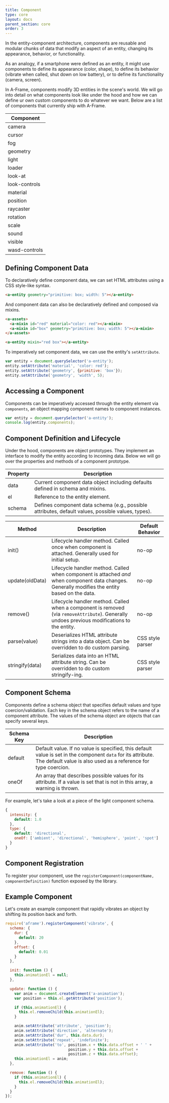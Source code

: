 ```yaml
---
title: Component
type: core
layout: docs
parent_section: core
order: 3
---
```


In the entity-component architecture, components are reusable and modular chunks of data that modify an aspect of an entity, changing its appearance, behavior, or functionality.

As an analogy, if a smartphone were defined as an entity, it might use components to define its appearance (color, shape), to define its behavior (vibrate when called, shut down on low battery), or to define its functionality (camera, screen).

In A-Frame, components modify 3D entities in the scene's world.  We will go into detail on what components look like under the hood and how we can define  ur own custom components to do whatever we want. Below are a list of components that currently ship with A-Frame.

| Component     |
|---------------|
| camera        |
| cursor        |
| fog           |
| geometry      |
| light         |
| loader        |
| look-at       |
| look-controls |
| material      |
| position      |
| raycaster     |
| rotation      |
| scale         |
| sound         |
| visible       |
| wasd-controls |

## Defining Component Data

To declaratively define component data, we can set HTML attributes using a CSS style-like syntax.

```html
<a-entity geometry="primitive: box; width: 5"></a-entity>
```

And component data can also be declaratively defined and composed via mixins.

```html
<a-assets>
  <a-mixin id="red" material="color: red"></a-mixin>
  <a-mixin id="box" geometry="primitive: box; width: 5"></a-mixin>
</a-assets>

<a-entity mixin="red box"></a-entity>
```

To imperatively set component data, we can use the entity's `setAttribute`.

```js
var entity = document.querySelector('a-entity');
entity.setAttribute('material', 'color: red');
entity.setAttribute('geometry', {primitive: 'box'});
entity.setAttribute('geometry', 'width', 5);
```

## Accessing a Component

Components can be imperatively accessed through the entity element via `components`, an object mapping component names to component instances.

```js
var entity = document.querySelector('a-entity');
console.log(entity.components);
```

## Component Definition and Lifecycle

Under the hood, components are object prototypes. They implement an interface to modify the entity according to incoming data. Below we will go over the properties and methods of a component prototype.

| Property | Description                                                                                        |
|----------|----------------------------------------------------------------------------------------------------|
| data     | Current component data object including defaults defined in schema and mixins.                     |
| el       | Reference to the entity element.                                                                   |
| schema   | Defines component data schema (e.g., possible attributes, default values, possible values, types). |

| Method          | Description                                                                                                                                      | Default Behavior |
|-----------------|--------------------------------------------------------------------------------------------------------------------------------------------------|------------------|
| init()          | Lifecycle handler method. Called once when component is attached. Generally used for initial setup.                                              | no-op            |
| update(oldData) | Lifecycle handler method. Called when component is attached *and* when component data changes. Generally modifies the entity based on the data. | no-op            |
| remove()        | Lifecycle handler method. Called when a component is removed (via `removeAttribute`). Generally undoes previous modifications to the entity.  | no-op            |
| parse(value)    | Deserializes HTML attribute strings into a data object. Can be overridden to do custom parsing.                                                  | CSS style parser |
| stringify(data) | Serializes data into an HTML attribute string. Can be overridden to do custom stringify-ing.                                                     | CSS style parser |

## Component Schema

Components define a schema object that specifies default values and type coercion/validation. Each key in the schema object refers to the name of a component attribute. The values of the schema object are objects that can specify several keys.

| Schema Key | Description                                                                                                                                                                    |
|------------|--------------------------------------------------------------------------------------------------------------------------------------------------------------------------------|
| default    | Default value. If no value is specified, this default value is set in the component `data` for its attribute. The default value is also used as a reference for type coercion. |
| oneOf      | An array that describes possible values for its attribute. If a value is set that is not in this array, a warning is thrown.                                              |

For example, let's take a look at a piece of the light component schema.

```js
{
  intensity: {
    default: 1.0
  },
  type: {
    default: 'directional',
    oneOf: ['ambient', 'directional', 'hemisphere', 'point', 'spot']
  }
}
```

## Component Registration

To register your component, use the `registerComponent(componentName, componentDefinition)` function exposed by the library.

## Example Component

Let's create an example component that rapidly vibrates an object by shifting its position back and forth.

```js
require('aframe').registerComponent('vibrate', {
  schema: {
    dur: {
      default: 20
    },
    offset: {
      default: 0.01
    }
  },

  init: function () {
    this.animationEl = null;
  },

  update: function () {
    var anim = document.createElement('a-animation');
    var position = this.el.getAttribute('position');

    if (this.animationEl) {
      this.el.removeChild(this.animationEl);
    }

    anim.setAttribute('attribute', 'position');
    anim.setAttribute('direction', 'alternate');
    anim.setAttribute('dur', this.data.dur);
    anim.setAttribute('repeat', 'indefinite');
    anim.setAttribute('to', position.x + this.data.offset + ' ' +
                            position.y + this.data.offset +
                            position.z + this.data.offset);
    this.animationEl = anim;
  },

  remove: function () {
    if (this.animationEl) {
      this.el.removeChild(this.animationEl);
    }
  }
});
```

